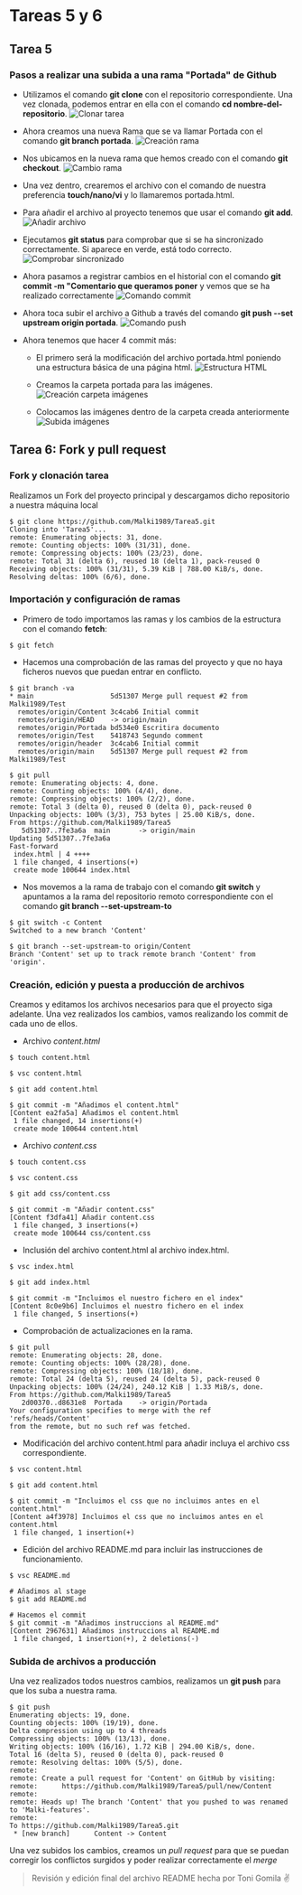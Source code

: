 # Tareas 5 y 6 #

## Tarea 5 ##

### Pasos a realizar una subida a una rama "Portada" de Github ###

- Utilizamos el comando **git clone** con el repositorio correspondiente. Una vez clonada, podemos entrar en ella con el comando **cd nombre-del-repositorio**.
   ![Clonar tarea](img/portada/1.png)

- Ahora creamos una nueva Rama que se va llamar Portada con el comando **git branch portada**.
   ![Creación rama](img/portada/2.png)

- Nos ubicamos en la nueva rama que hemos creado con el comando **git checkout**.
   ![Cambio rama](img/portada/3.png)

- Una vez dentro, crearemos el archivo con el comando de nuestra preferencia **touch/nano/vi** y lo llamaremos portada.html.

- Para añadir el archivo al proyecto tenemos que usar el comando **git add**.
   ![Añadir archivo](img/portada/4.png)

- Ejecutamos **git status** para comprobar que si se ha sincronizado correctamente. Si aparece en verde, está todo correcto.
   ![Comprobar sincronizado](img/portada/5.png)

- Ahora pasamos a registrar cambios en el historial con el comando **git commit -m "Comentario que queramos poner** y vemos que se ha realizado correctamente 
   ![Comando commit](img/portada/6.png)

- Ahora toca subir el archivo a Github a través del comando **git push --set upstream origin portada**.
   ![Comando push](img/portada/7.png)

- Ahora tenemos que hacer 4 commit más:

   - El primero será la modificación del archivo portada.html poniendo una estructura básica de una página html.
      ![Estructura HTML](img/portada/8.png)

   - Creamos la carpeta portada para las imágenes. 
      ![Creación carpeta imágenes](img/portada/9.png)

   - Colocamos las imágenes dentro de la carpeta creada anteriormente 
      ![Subida imágenes](img/portada/10.png)

## Tarea 6: Fork y pull request ##

### Fork y clonación tarea ###

Realizamos un Fork del proyecto principal y descargamos dicho repositorio a nuestra máquina local

```
$ git clone https://github.com/Malki1989/Tarea5.git
Cloning into 'Tarea5'...
remote: Enumerating objects: 31, done.
remote: Counting objects: 100% (31/31), done.
remote: Compressing objects: 100% (23/23), done.
remote: Total 31 (delta 6), reused 18 (delta 1), pack-reused 0
Receiving objects: 100% (31/31), 5.39 KiB | 788.00 KiB/s, done.
Resolving deltas: 100% (6/6), done.

```

### Importación y configuración de ramas ###

- Primero de todo importamos las ramas y los cambios de la estructura con el comando **fetch**:

```
$ git fetch
```

- Hacemos una comprobación de las ramas del proyecto y que no haya ficheros nuevos que puedan entrar en conflicto.

```
$ git branch -va
* main                   5d51307 Merge pull request #2 from Malki1989/Test
  remotes/origin/Content 3c4cab6 Initial commit
  remotes/origin/HEAD    -> origin/main
  remotes/origin/Portada bd534e0 Escritira documento
  remotes/origin/Test    5418743 Segundo comment
  remotes/origin/header  3c4cab6 Initial commit
  remotes/origin/main    5d51307 Merge pull request #2 from Malki1989/Test

$ git pull
remote: Enumerating objects: 4, done.
remote: Counting objects: 100% (4/4), done.
remote: Compressing objects: 100% (2/2), done.
remote: Total 3 (delta 0), reused 0 (delta 0), pack-reused 0
Unpacking objects: 100% (3/3), 753 bytes | 25.00 KiB/s, done.
From https://github.com/Malki1989/Tarea5      
   5d51307..7fe3a6a  main       -> origin/main
Updating 5d51307..7fe3a6a
Fast-forward
 index.html | 4 ++++
 1 file changed, 4 insertions(+)
 create mode 100644 index.html
```

- Nos movemos a la rama de trabajo con el comando **git switch** y apuntamos a la rama del repositorio remoto correspondiente con el comando **git branch --set-upstream-to**

```
$ git switch -c Content
Switched to a new branch 'Content'

$ git branch --set-upstream-to origin/Content
Branch 'Content' set up to track remote branch 'Content' from 'origin'.
```

### Creación, edición y puesta a producción de archivos ###

Creamos y editamos los archivos necesarios para que el proyecto siga adelante. Una vez realizados los cambios, vamos realizando los commit de cada uno de ellos.

- Archivo *content.html*

```
$ touch content.html

$ vsc content.html

$ git add content.html

$ git commit -m "Añadimos el content.html"
[Content ea2fa5a] Añadimos el content.html
 1 file changed, 14 insertions(+)
 create mode 100644 content.html
```
 
- Archivo *content.css*

```
$ touch content.css

$ vsc content.css

$ git add css/content.css 

$ git commit -m "Añadir content.css"
[Content f3dfa41] Añadir content.css
 1 file changed, 3 insertions(+)    
 create mode 100644 css/content.css
```

- Inclusión del archivo content.html al archivo index.html.

```
$ vsc index.html

$ git add index.html

$ git commit -m "Incluimos el nuestro fichero en el index"
[Content 8c0e9b6] Incluimos el nuestro fichero en el index
 1 file changed, 5 insertions(+)
```


- Comprobación de actualizaciones en la rama.

```
$ git pull
remote: Enumerating objects: 28, done.
remote: Counting objects: 100% (28/28), done.
remote: Compressing objects: 100% (18/18), done.
remote: Total 24 (delta 5), reused 24 (delta 5), pack-reused 0
Unpacking objects: 100% (24/24), 240.12 KiB | 1.33 MiB/s, done.
From https://github.com/Malki1989/Tarea5
   2d00370..d8631e8  Portada    -> origin/Portada
Your configuration specifies to merge with the ref 'refs/heads/Content'
from the remote, but no such ref was fetched.
```

- Modificación del archivo content.html para añadir incluya el archivo css correspondiente.

```
$ vsc content.html

$ git add content.html

$ git commit -m "Incluimos el css que no incluimos antes en el content.html"
[Content a4f3978] Incluimos el css que no incluimos antes en el content.html
 1 file changed, 1 insertion(+)
```

- Edición del archivo README.md para incluir las instrucciones de funcionamiento.

```
$ vsc README.md

# Añadimos al stage
$ git add README.md

# Hacemos el commit
$ git commit -m "Añadimos instruccions al README.md"
[Content 2967631] Añadimos instruccions al README.md
 1 file changed, 1 insertion(+), 2 deletions(-)
```

### Subida de archivos a producción ###

Una vez realizados todos nuestros cambios, realizamos un **git push** para que los suba a nuestra rama.

```
$ git push 
Enumerating objects: 19, done.
Counting objects: 100% (19/19), done.
Delta compression using up to 4 threads
Compressing objects: 100% (13/13), done.
Writing objects: 100% (16/16), 1.72 KiB | 294.00 KiB/s, done.
Total 16 (delta 5), reused 0 (delta 0), pack-reused 0
remote: Resolving deltas: 100% (5/5), done.
remote: 
remote: Create a pull request for 'Content' on GitHub by visiting:
remote:      https://github.com/Malki1989/Tarea5/pull/new/Content
remote:
remote: Heads up! The branch 'Content' that you pushed to was renamed to 'Malki-features'.
remote:
To https://github.com/Malki1989/Tarea5.git
 * [new branch]      Content -> Content
```

Una vez subidos los cambios, creamos un *pull request* para que se puedan corregir los conflictos surgidos y poder realizar correctamente el *merge*


> Revisión y edición final del archivo README hecha por Toni Gomila :v: